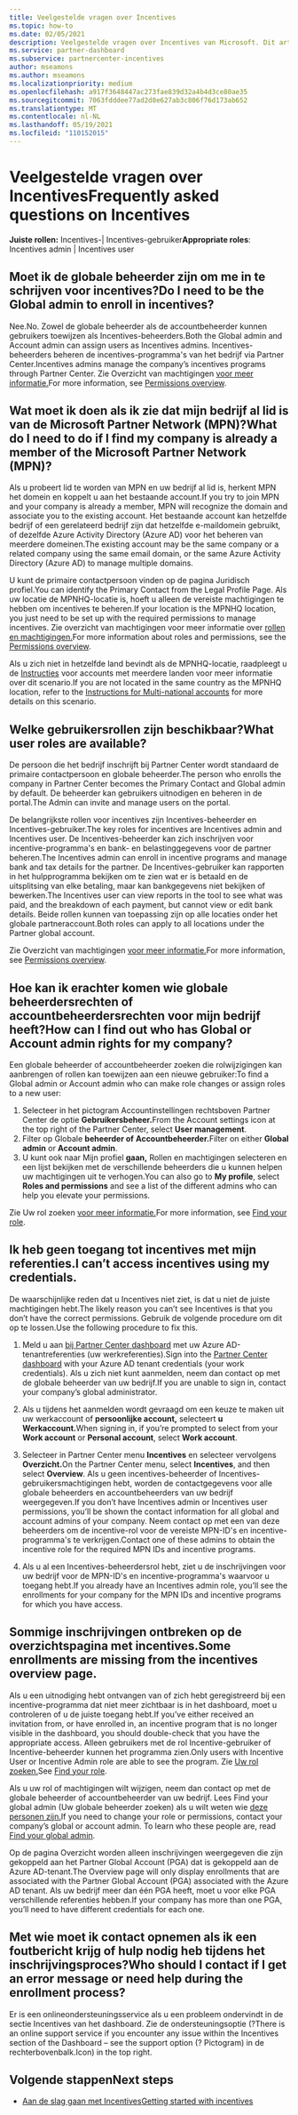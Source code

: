 ```yaml
---
title: Veelgestelde vragen over Incentives
ms.topic: how-to
ms.date: 02/05/2021
description: Veelgestelde vragen over Incentives van Microsoft. Dit artikel bevat vragen over gebruikersrollen, inschrijving of wat u moet doen met foutberichten.
ms.service: partner-dashboard
ms.subservice: partnercenter-incentives
author: mseamons
ms.author: mseamons
ms.localizationpriority: medium
ms.openlocfilehash: a917f3648447ac273fae839d32a4b4d3ce80ae35
ms.sourcegitcommit: 7063fdddee77ad2d8e627ab3c806f76d173ab652
ms.translationtype: MT
ms.contentlocale: nl-NL
ms.lasthandoff: 05/19/2021
ms.locfileid: "110152015"
---
```

# <a name="frequently-asked-questions-on-incentives"></a><span data-ttu-id="92e60-104">Veelgestelde vragen over Incentives</span><span class="sxs-lookup"><span data-stu-id="92e60-104">Frequently asked questions on Incentives</span></span>

<span data-ttu-id="92e60-105">**Juiste rollen:** Incentives-| Incentives-gebruiker</span><span class="sxs-lookup"><span data-stu-id="92e60-105">**Appropriate roles**: Incentives admin | Incentives user</span></span>

## <a name="do-i-need-to-be-the-global-admin-to-enroll-in-incentives"></a><span data-ttu-id="92e60-106">Moet ik de globale beheerder zijn om me in te schrijven voor incentives?</span><span class="sxs-lookup"><span data-stu-id="92e60-106">Do I need to be the Global admin to enroll in incentives?</span></span>

<span data-ttu-id="92e60-107">Nee.</span><span class="sxs-lookup"><span data-stu-id="92e60-107">No.</span></span> <span data-ttu-id="92e60-108">Zowel de globale beheerder als de accountbeheerder kunnen gebruikers toewijzen als Incentives-beheerders.</span><span class="sxs-lookup"><span data-stu-id="92e60-108">Both the Global admin and Account admin can assign users as Incentives admins.</span></span> <span data-ttu-id="92e60-109">Incentives-beheerders beheren de incentives-programma's van het bedrijf via Partner Center.</span><span class="sxs-lookup"><span data-stu-id="92e60-109">Incentives admins manage the company’s incentives programs through Partner Center.</span></span> <span data-ttu-id="92e60-110">Zie Overzicht van machtigingen [voor meer informatie.](permissions-overview.md)</span><span class="sxs-lookup"><span data-stu-id="92e60-110">For more information, see [Permissions overview](permissions-overview.md).</span></span>

## <a name="what-do-i-need-to-do-if-i-find-my-company-is-already-a-member-of-the-microsoft-partner-network-mpn"></a><span data-ttu-id="92e60-111">Wat moet ik doen als ik zie dat mijn bedrijf al lid is van de Microsoft Partner Network (MPN)?</span><span class="sxs-lookup"><span data-stu-id="92e60-111">What do I need to do if I find my company is already a member of the Microsoft Partner Network (MPN)?</span></span>

<span data-ttu-id="92e60-112">Als u probeert lid te worden van MPN en uw bedrijf al lid is, herkent MPN het domein en koppelt u aan het bestaande account.</span><span class="sxs-lookup"><span data-stu-id="92e60-112">If you try to join MPN and your company is already a member, MPN will recognize the domain and associate you to the existing account.</span></span> <span data-ttu-id="92e60-113">Het bestaande account kan hetzelfde bedrijf of een gerelateerd bedrijf zijn dat hetzelfde e-maildomein gebruikt, of dezelfde Azure Activity Directory (Azure AD) voor het beheren van meerdere domeinen.</span><span class="sxs-lookup"><span data-stu-id="92e60-113">The existing account may be the same company or a related company using the same email domain, or the same Azure Activity Directory (Azure AD) to manage multiple domains.</span></span>

<span data-ttu-id="92e60-114">U kunt de primaire contactpersoon vinden op de pagina Juridisch profiel.</span><span class="sxs-lookup"><span data-stu-id="92e60-114">You can identify the Primary Contact from the Legal Profile Page.</span></span> <span data-ttu-id="92e60-115">Als uw locatie de MPNHQ-locatie is, hoeft u alleen de vereiste machtigingen te hebben om incentives te beheren.</span><span class="sxs-lookup"><span data-stu-id="92e60-115">If your location is the MPNHQ location, you just need to be set up with the required permissions to manage incentives.</span></span> <span data-ttu-id="92e60-116">Zie overzicht van machtigingen voor meer informatie over [rollen en machtigingen.](permissions-overview.md)</span><span class="sxs-lookup"><span data-stu-id="92e60-116">For more information about roles and permissions, see the [Permissions overview](permissions-overview.md).</span></span>

<span data-ttu-id="92e60-117">Als u zich niet in hetzelfde land bevindt als de MPNHQ-locatie, raadpleegt u de [Instructies](https://support.microsoft.com/help/4515619/special-considerations-for-multi-national-partners-joining-the-microso) voor accounts met meerdere landen voor meer informatie over dit scenario.</span><span class="sxs-lookup"><span data-stu-id="92e60-117">If you are not located in the same country as the MPNHQ location, refer to the [Instructions for Multi-national accounts](https://support.microsoft.com/help/4515619/special-considerations-for-multi-national-partners-joining-the-microso) for more details on this scenario.</span></span>

## <a name="what-user-roles-are-available"></a><span data-ttu-id="92e60-118">Welke gebruikersrollen zijn beschikbaar?</span><span class="sxs-lookup"><span data-stu-id="92e60-118">What user roles are available?</span></span>

<span data-ttu-id="92e60-119">De persoon die het bedrijf inschrijft bij Partner Center wordt standaard de primaire contactpersoon en globale beheerder.</span><span class="sxs-lookup"><span data-stu-id="92e60-119">The person who enrolls the company in Partner Center becomes the Primary Contact and Global admin by default.</span></span> <span data-ttu-id="92e60-120">De beheerder kan gebruikers uitnodigen en beheren in de portal.</span><span class="sxs-lookup"><span data-stu-id="92e60-120">The Admin can invite and manage users on the portal.</span></span>

<span data-ttu-id="92e60-121">De belangrijkste rollen voor incentives zijn Incentives-beheerder en Incentives-gebruiker.</span><span class="sxs-lookup"><span data-stu-id="92e60-121">The key roles for incentives are Incentives admin and Incentives user.</span></span> <span data-ttu-id="92e60-122">De Incentives-beheerder kan zich inschrijven voor incentive-programma's en bank- en belastinggegevens voor de partner beheren.</span><span class="sxs-lookup"><span data-stu-id="92e60-122">The Incentives admin can enroll in incentive programs and manage bank and tax details for the partner.</span></span> <span data-ttu-id="92e60-123">De Incentives-gebruiker kan rapporten in het hulpprogramma bekijken om te zien wat er is betaald en de uitsplitsing van elke betaling, maar kan bankgegevens niet bekijken of bewerken.</span><span class="sxs-lookup"><span data-stu-id="92e60-123">The Incentives user can view reports in the tool to see what was paid, and the breakdown of each payment, but cannot view or edit bank details.</span></span> <span data-ttu-id="92e60-124">Beide rollen kunnen van toepassing zijn op alle locaties onder het globale partneraccount.</span><span class="sxs-lookup"><span data-stu-id="92e60-124">Both roles can apply to all locations under the Partner global account.</span></span>

<span data-ttu-id="92e60-125">Zie Overzicht van machtigingen [voor meer informatie.](permissions-overview.md)</span><span class="sxs-lookup"><span data-stu-id="92e60-125">For more information, see [Permissions overview](permissions-overview.md).</span></span>

## <a name="how-can-i-find-out-who-has-global-or-account-admin-rights-for-my-company"></a><span data-ttu-id="92e60-126">Hoe kan ik erachter komen wie globale beheerdersrechten of accountbeheerdersrechten voor mijn bedrijf heeft?</span><span class="sxs-lookup"><span data-stu-id="92e60-126">How can I find out who has Global or Account admin rights for my company?</span></span>

<span data-ttu-id="92e60-127">Een globale beheerder of accountbeheerder zoeken die rolwijzigingen kan aanbrengen of rollen kan toewijzen aan een nieuwe gebruiker:</span><span class="sxs-lookup"><span data-stu-id="92e60-127">To find a Global admin or Account admin who can make role changes or assign roles to a new user:</span></span>

1. <span data-ttu-id="92e60-128">Selecteer in het pictogram Accountinstellingen rechtsboven Partner Center de optie **Gebruikersbeheer.**</span><span class="sxs-lookup"><span data-stu-id="92e60-128">From the Account settings icon at the top right of the Partner Center, select **User management**.</span></span>
2. <span data-ttu-id="92e60-129">Filter op Globale **beheerder of** **Accountbeheerder.**</span><span class="sxs-lookup"><span data-stu-id="92e60-129">Filter on either **Global admin** or **Account admin**.</span></span>
3. <span data-ttu-id="92e60-130">U kunt ook naar Mijn profiel  **gaan,** Rollen en machtigingen selecteren en een lijst bekijken met de verschillende beheerders die u kunnen helpen uw machtigingen uit te verhogen.</span><span class="sxs-lookup"><span data-stu-id="92e60-130">You can also go to **My profile**, select **Roles and permissions** and see a list of the different admins who can help you elevate your permissions.</span></span>
 
<span data-ttu-id="92e60-131">Zie Uw rol zoeken [voor meer informatie.](find-your-role.md)</span><span class="sxs-lookup"><span data-stu-id="92e60-131">For more information, see [Find your role](find-your-role.md).</span></span>  

## <a name="i-cant-access-incentives-using-my-credentials"></a><span data-ttu-id="92e60-132">Ik heb geen toegang tot incentives met mijn referenties.</span><span class="sxs-lookup"><span data-stu-id="92e60-132">I can’t access incentives using my credentials.</span></span>

<span data-ttu-id="92e60-133">De waarschijnlijke reden dat u Incentives niet ziet, is dat u niet de juiste machtigingen hebt.</span><span class="sxs-lookup"><span data-stu-id="92e60-133">The likely reason you can’t see Incentives is that you don’t have the correct permissions.</span></span> <span data-ttu-id="92e60-134">Gebruik de volgende procedure om dit op te lossen.</span><span class="sxs-lookup"><span data-stu-id="92e60-134">Use the following procedure to fix this.</span></span>

1. <span data-ttu-id="92e60-135">Meld u aan [bij Partner Center dashboard](https://partner.microsoft.com/dashboard/) met uw Azure AD-tenantreferenties (uw werkreferenties).</span><span class="sxs-lookup"><span data-stu-id="92e60-135">Sign into the [Partner Center dashboard](https://partner.microsoft.com/dashboard/) with your Azure AD tenant credentials (your work credentials).</span></span> <span data-ttu-id="92e60-136">Als u zich niet kunt aanmelden, neem dan contact op met de globale beheerder van uw bedrijf.</span><span class="sxs-lookup"><span data-stu-id="92e60-136">If you are unable to  sign in, contact your company’s global administrator.</span></span>

2. <span data-ttu-id="92e60-137">Als u tijdens het aanmelden wordt gevraagd  om een keuze te maken uit uw werkaccount of **persoonlijke account,** selecteert **u Werkaccount.**</span><span class="sxs-lookup"><span data-stu-id="92e60-137">When signing in, if you’re prompted to select from your **Work account** or **Personal account**, select **Work account**.</span></span>

3. <span data-ttu-id="92e60-138">Selecteer in Partner Center menu **Incentives** en selecteer vervolgens **Overzicht.**</span><span class="sxs-lookup"><span data-stu-id="92e60-138">On the Partner Center menu, select **Incentives**, and then select **Overview**.</span></span> <span data-ttu-id="92e60-139">Als u geen incentives-beheerder of Incentives-gebruikersmachtigingen hebt, worden de contactgegevens voor alle globale beheerders en accountbeheerders van uw bedrijf weergegeven.</span><span class="sxs-lookup"><span data-stu-id="92e60-139">If you don’t have Incentives admin or Incentives user permissions,  you’ll be shown the contact information for all global and account admins of your company.</span></span> <span data-ttu-id="92e60-140">Neem contact op met een van deze beheerders om de incentive-rol voor de vereiste MPN-ID's en incentive-programma's te verkrijgen.</span><span class="sxs-lookup"><span data-stu-id="92e60-140">Contact one of these admins to obtain the incentive role for the required MPN IDs and incentive programs.</span></span>

4. <span data-ttu-id="92e60-141">Als u al een Incentives-beheerdersrol hebt, ziet u de inschrijvingen voor uw bedrijf voor de MPN-ID's en incentive-programma's waarvoor u toegang hebt.</span><span class="sxs-lookup"><span data-stu-id="92e60-141">If you already have an Incentives admin role, you’ll see the enrollments for your company for the MPN IDs and incentive programs for which you have access.</span></span>

## <a name="some-enrollments-are-missing-from-the-incentives-overview-page"></a><span data-ttu-id="92e60-142">Sommige inschrijvingen ontbreken op de overzichtspagina met incentives.</span><span class="sxs-lookup"><span data-stu-id="92e60-142">Some enrollments are missing from the incentives overview page.</span></span>

<span data-ttu-id="92e60-143">Als u een uitnodiging hebt ontvangen van of zich hebt geregistreerd bij een incentive-programma dat niet meer zichtbaar is in het dashboard, moet u controleren of u de juiste toegang hebt.</span><span class="sxs-lookup"><span data-stu-id="92e60-143">If you’ve either received an invitation from, or have enrolled in, an incentive program that is no longer visible in the dashboard, you should double-check that you have the appropriate access.</span></span> <span data-ttu-id="92e60-144">Alleen gebruikers met de rol Incentive-gebruiker of Incentive-beheerder kunnen het programma zien.</span><span class="sxs-lookup"><span data-stu-id="92e60-144">Only users with Incentive User or Incentive Admin role are able to see the program.</span></span> <span data-ttu-id="92e60-145">Zie [Uw rol zoeken.](./find-your-role.md)</span><span class="sxs-lookup"><span data-stu-id="92e60-145">See [Find your role](./find-your-role.md).</span></span>

<span data-ttu-id="92e60-146">Als u uw rol of machtigingen wilt wijzigen, neem dan contact op met de globale beheerder of accountbeheerder van uw bedrijf. Lees Find your global admin (Uw globale beheerder zoeken) als u wilt weten wie [deze personen zijn.](./find-your-role.md#find-your-global-admin)</span><span class="sxs-lookup"><span data-stu-id="92e60-146">If you need to change your role or permissions, contact your company’s global or account admin. To learn who these people are, read [Find your global admin](./find-your-role.md#find-your-global-admin).</span></span>

<span data-ttu-id="92e60-147">Op de pagina Overzicht worden alleen inschrijvingen weergegeven die zijn gekoppeld aan het Partner Global Account (PGA) dat is gekoppeld aan de Azure AD-tenant.</span><span class="sxs-lookup"><span data-stu-id="92e60-147">The Overview page will only display enrollments that are associated with the Partner Global Account (PGA) associated with the Azure AD tenant.</span></span> <span data-ttu-id="92e60-148">Als uw bedrijf meer dan één PGA heeft, moet u voor elke PGA verschillende referenties hebben.</span><span class="sxs-lookup"><span data-stu-id="92e60-148">If your company has more than one PGA, you’ll need to have different credentials for each one.</span></span>

## <a name="who-should-i-contact-if-i-get-an-error-message-or-need-help-during-the-enrollment-process"></a><span data-ttu-id="92e60-149">Met wie moet ik contact opnemen als ik een foutbericht krijg of hulp nodig heb tijdens het inschrijvingsproces?</span><span class="sxs-lookup"><span data-stu-id="92e60-149">Who should I contact if I get an error message or need help during the enrollment process?</span></span>

<span data-ttu-id="92e60-150">Er is een onlineondersteuningsservice als u een probleem ondervindt in de sectie Incentives van het dashboard. Zie de ondersteuningsoptie (?</span><span class="sxs-lookup"><span data-stu-id="92e60-150">There is an online support service if you encounter any issue within the Incentives section of the Dashboard – see the support option (?</span></span> <span data-ttu-id="92e60-151">Pictogram) in de rechterbovenbalk.</span><span class="sxs-lookup"><span data-stu-id="92e60-151">Icon) in the top right.</span></span>

## <a name="next-steps"></a><span data-ttu-id="92e60-152">Volgende stappen</span><span class="sxs-lookup"><span data-stu-id="92e60-152">Next steps</span></span>

- [<span data-ttu-id="92e60-153">Aan de slag gaan met Incentives</span><span class="sxs-lookup"><span data-stu-id="92e60-153">Getting started with incentives</span></span>](incentives-get-started-intro.md)